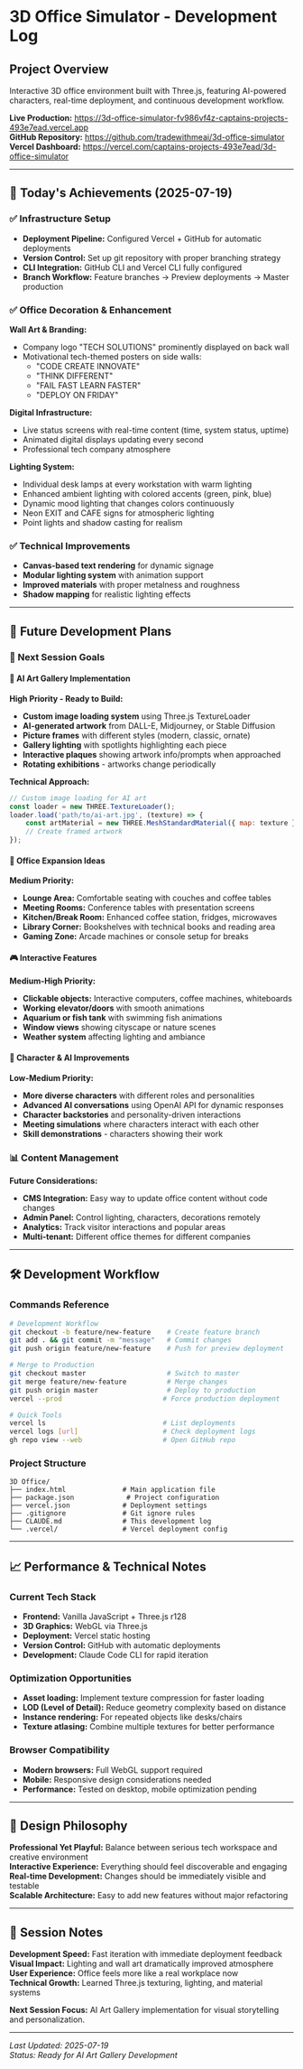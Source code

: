 # 3D Office Simulator - Development Log

## Project Overview
Interactive 3D office environment built with Three.js, featuring AI-powered characters, real-time deployment, and continuous development workflow.

**Live Production:** https://3d-office-simulator-fv986vf4z-captains-projects-493e7ead.vercel.app  
**GitHub Repository:** https://github.com/tradewithmeai/3d-office-simulator  
**Vercel Dashboard:** https://vercel.com/captains-projects-493e7ead/3d-office-simulator

---

## 🎯 Today's Achievements (2025-07-19)

### ✅ Infrastructure Setup
- **Deployment Pipeline:** Configured Vercel + GitHub for automatic deployments
- **Version Control:** Set up git repository with proper branching strategy
- **CLI Integration:** GitHub CLI and Vercel CLI fully configured
- **Branch Workflow:** Feature branches → Preview deployments → Master production

### ✅ Office Decoration & Enhancement
**Wall Art & Branding:**
- Company logo "TECH SOLUTIONS" prominently displayed on back wall
- Motivational tech-themed posters on side walls:
  - "CODE CREATE INNOVATE" 
  - "THINK DIFFERENT"
  - "FAIL FAST LEARN FASTER"
  - "DEPLOY ON FRIDAY"

**Digital Infrastructure:**
- Live status screens with real-time content (time, system status, uptime)
- Animated digital displays updating every second
- Professional tech company atmosphere

**Lighting System:**
- Individual desk lamps at every workstation with warm lighting
- Enhanced ambient lighting with colored accents (green, pink, blue)
- Dynamic mood lighting that changes colors continuously
- Neon EXIT and CAFE signs for atmospheric lighting
- Point lights and shadow casting for realism

### ✅ Technical Improvements
- **Canvas-based text rendering** for dynamic signage
- **Modular lighting system** with animation support
- **Improved materials** with proper metalness and roughness
- **Shadow mapping** for realistic lighting effects

---

## 🚀 Future Development Plans

### 📅 Next Session Goals

#### 🎨 AI Art Gallery Implementation
**High Priority - Ready to Build:**
- **Custom image loading system** using Three.js TextureLoader
- **AI-generated artwork** from DALL-E, Midjourney, or Stable Diffusion
- **Picture frames** with different styles (modern, classic, ornate)
- **Gallery lighting** with spotlights highlighting each piece
- **Interactive plaques** showing artwork info/prompts when approached
- **Rotating exhibitions** - artworks change periodically

**Technical Approach:**
```javascript
// Custom image loading for AI art
const loader = new THREE.TextureLoader();
loader.load('path/to/ai-art.jpg', (texture) => {
    const artMaterial = new THREE.MeshStandardMaterial({ map: texture });
    // Create framed artwork
});
```

#### 🏢 Office Expansion Ideas
**Medium Priority:**
- **Lounge Area:** Comfortable seating with couches and coffee tables
- **Meeting Rooms:** Conference tables with presentation screens
- **Kitchen/Break Room:** Enhanced coffee station, fridges, microwaves
- **Library Corner:** Bookshelves with technical books and reading area
- **Gaming Zone:** Arcade machines or console setup for breaks

#### 🎮 Interactive Features
**Medium-High Priority:**
- **Clickable objects:** Interactive computers, coffee machines, whiteboards
- **Working elevator/doors** with smooth animations
- **Aquarium or fish tank** with swimming fish animations
- **Window views** showing cityscape or nature scenes
- **Weather system** affecting lighting and ambiance

#### 🤖 Character & AI Improvements
**Low-Medium Priority:**
- **More diverse characters** with different roles and personalities
- **Advanced AI conversations** using OpenAI API for dynamic responses
- **Character backstories** and personality-driven interactions
- **Meeting simulations** where characters interact with each other
- **Skill demonstrations** - characters showing their work

### 📊 Content Management
**Future Considerations:**
- **CMS Integration:** Easy way to update office content without code changes
- **Admin Panel:** Control lighting, characters, decorations remotely
- **Analytics:** Track visitor interactions and popular areas
- **Multi-tenant:** Different office themes for different companies

---

## 🛠️ Development Workflow

### Commands Reference
```bash
# Development Workflow
git checkout -b feature/new-feature    # Create feature branch
git add . && git commit -m "message"   # Commit changes
git push origin feature/new-feature    # Push for preview deployment

# Merge to Production
git checkout master                    # Switch to master
git merge feature/new-feature          # Merge changes
git push origin master                 # Deploy to production
vercel --prod                         # Force production deployment

# Quick Tools
vercel ls                             # List deployments
vercel logs [url]                     # Check deployment logs
gh repo view --web                    # Open GitHub repo
```

### Project Structure
```
3D Office/
├── index.html              # Main application file
├── package.json             # Project configuration
├── vercel.json             # Deployment settings
├── .gitignore              # Git ignore rules
├── CLAUDE.md               # This development log
└── .vercel/                # Vercel deployment config
```

---

## 📈 Performance & Technical Notes

### Current Tech Stack
- **Frontend:** Vanilla JavaScript + Three.js r128
- **3D Graphics:** WebGL via Three.js
- **Deployment:** Vercel static hosting
- **Version Control:** GitHub with automatic deployments
- **Development:** Claude Code CLI for rapid iteration

### Optimization Opportunities
- **Asset loading:** Implement texture compression for faster loading
- **LOD (Level of Detail):** Reduce geometry complexity based on distance
- **Instance rendering:** For repeated objects like desks/chairs
- **Texture atlasing:** Combine multiple textures for better performance

### Browser Compatibility
- **Modern browsers:** Full WebGL support required
- **Mobile:** Responsive design considerations needed
- **Performance:** Tested on desktop, mobile optimization pending

---

## 🎨 Design Philosophy

**Professional Yet Playful:** Balance between serious tech workspace and creative environment  
**Interactive Experience:** Everything should feel discoverable and engaging  
**Real-time Development:** Changes should be immediately visible and testable  
**Scalable Architecture:** Easy to add new features without major refactoring  

---

## 📝 Session Notes

**Development Speed:** Fast iteration with immediate deployment feedback  
**Visual Impact:** Lighting and wall art dramatically improved atmosphere  
**User Experience:** Office feels more like a real workplace now  
**Technical Growth:** Learned Three.js texturing, lighting, and material systems  

**Next Session Focus:** AI Art Gallery implementation for visual storytelling and personalization.

---

*Last Updated: 2025-07-19*  
*Status: Ready for AI Art Gallery Development*
